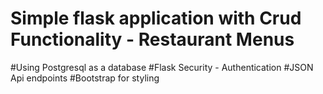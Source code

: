# Simple flask application with Crud Functionality - Restaurant Menus
#Using Postgresql as a database
#Flask Security - Authentication
#JSON Api endpoints
#Bootstrap for styling

